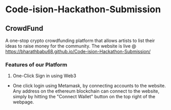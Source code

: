 # Code-ision-Hackathon-Submission

## CrowdFund 
A one-stop crypto crowdfunding platform that allows artists to list their ideas to raise money for the community. The website is live @ https://bharathbabu68.github.io/Code-ision-Hackathon-Submission/

### Features of our Platform
1. One-Click Sign in using Web3 
  - One click login using Metamask, by connecting accounts to the website. Any address on the ethereum blockchain can connect to the website, simply by hitting the "Connect Wallet" button on the top right of the webpage. 
